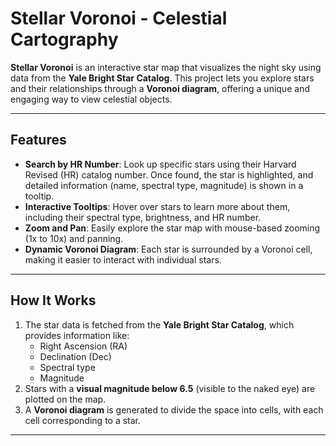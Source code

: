 # Stellar Voronoi - Celestial Cartography

**Stellar Voronoi** is an interactive star map that visualizes the night sky using data from the **Yale Bright Star Catalog**. This project lets you explore stars and their relationships through a **Voronoi diagram**, offering a unique and engaging way to view celestial objects.

---

## Features

- **Search by HR Number**: Look up specific stars using their Harvard Revised (HR) catalog number. Once found, the star is highlighted, and detailed information (name, spectral type, magnitude) is shown in a tooltip.
- **Interactive Tooltips**: Hover over stars to learn more about them, including their spectral type, brightness, and HR number.
- **Zoom and Pan**: Easily explore the star map with mouse-based zooming (1x to 10x) and panning.
- **Dynamic Voronoi Diagram**: Each star is surrounded by a Voronoi cell, making it easier to interact with individual stars.

---

## How It Works

1. The star data is fetched from the **Yale Bright Star Catalog**, which provides information like:
   - Right Ascension (RA)
   - Declination (Dec)
   - Spectral type
   - Magnitude
2. Stars with a **visual magnitude below 6.5** (visible to the naked eye) are plotted on the map.
3. A **Voronoi diagram** is generated to divide the space into cells, with each cell corresponding to a star.

---
